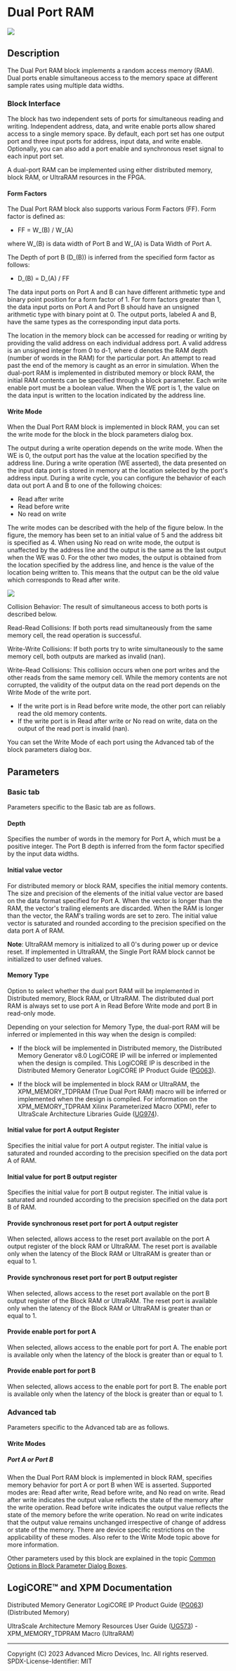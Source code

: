 # Dual Port RAM

![](./Images/block.png)

## Description

The Dual Port RAM block implements a random access memory (RAM).
Dual ports enable simultaneous access to the memory space at different
sample rates using multiple data widths.

### Block Interface

The block has two independent sets of ports for simultaneous reading and
writing. Independent address, data, and write enable ports allow shared
access to a single memory space. By default, each port set has one
output port and three input ports for address, input data, and write
enable. Optionally, you can also add a port enable and synchronous reset
signal to each input port set.

A dual-port RAM can be implemented using either distributed memory,
block RAM, or UltraRAM resources in the FPGA.

#### Form Factors

The Dual Port RAM block also supports various Form Factors (FF). Form
factor is defined as:

* FF = W_(B) / W_(A)

where W_(B) is data width of Port B and W_(A) is Data Width of Port A.

The Depth of port B (D_(B)) is inferred from the specified form factor
as follows:

* D_(B) = D_(A) / FF

The data input ports on Port A and B can have different arithmetic type
and binary point position for a form factor of 1. For form factors
greater than 1, the data input ports on Port A and Port B should have an
unsigned arithmetic type with binary point at 0. The output ports,
labeled A and B, have the same types as the corresponding input data
ports.

The location in the memory block can be accessed for reading or writing
by providing the valid address on each individual address port. A valid
address is an unsigned integer from 0 to d-1, where d denotes the RAM
depth (number of words in the RAM) for the particular port. An attempt
to read past the end of the memory is caught as an error in simulation.
When the dual-port RAM is implemented in distributed memory or block
RAM, the initial RAM contents can be specified through a block
parameter. Each write enable port must be a boolean value. When the WE
port is 1, the value on the data input is written to the location
indicated by the address line.

#### Write Mode

When the Dual Port RAM block is implemented in block RAM, you can set
the write mode for the block in the block parameters dialog box.

The output during a write operation depends on the write mode. When the
WE is 0, the output port has the value at the location specified by the
address line. During a write operation (WE asserted), the data presented
on the input data port is stored in memory at the location selected by
the port's address input. During a write cycle, you can configure the
behavior of each data out port A and B to one of the following choices:

- Read after write
- Read before write
- No read on write

The write modes can be described with the help of the figure below. In
the figure, the memory has been set to an initial value of 5 and the
address bit is specified as 4. When using No read on write mode, the
output is unaffected by the address line and the output is the same as
the last output when the WE was 0. For the other two modes, the output
is obtained from the location specified by the address line, and hence
is the value of the location being written to. This means that the
output can be the old value which corresponds to Read after write.


![](./Images/xhk1538085518671.png)  

Collision Behavior: The result of simultaneous access to both ports is
described below.

Read-Read Collisions: If both ports read simultaneously from the same
memory cell, the read operation is successful.

Write-Write Collisions: If both ports try to write simultaneously to the
same memory cell, both outputs are marked as invalid (nan).

Write-Read Collisions: This collision occurs when one port writes and
the other reads from the same memory cell. While the memory contents are
not corrupted, the validity of the output data on the read port depends
on the Write Mode of the write port.

- If the write port is in Read before write mode, the other port can
  reliably read the old memory contents.
- If the write port is in Read after write or No read on write, data on
  the output of the read port is invalid (nan).

You can set the Write Mode of each port using the Advanced tab of the
block parameters dialog box.

## Parameters

### Basic tab  
Parameters specific to the Basic tab are as follows.

#### Depth  
Specifies the number of words in the memory for Port A, which must be a
positive integer. The Port B depth is inferred from the form factor
specified by the input data widths.

#### Initial value vector  
For distributed memory or block RAM, specifies the initial memory
contents. The size and precision of the elements of the initial value
vector are based on the data format specified for Port A. When the
vector is longer than the RAM, the vector's trailing elements are
discarded. When the RAM is longer than the vector, the RAM's trailing
words are set to zero. The initial value vector is saturated and rounded
according to the precision specified on the data port A of RAM.

**Note**: UltraRAM memory is initialized to all 0's during power up or
device reset. If implemented in UltraRAM, the Single Port RAM block
cannot be initialized to user defined values.

#### Memory Type  
Option to select whether the dual port RAM will be implemented in
Distributed memory, Block RAM, or UltraRAM. The distributed dual port
RAM is always set to use port A in Read Before Write mode and port B in
read-only mode.

Depending on your selection for Memory Type, the dual-port RAM will be
inferred or implemented in this way when the design is compiled:

  - If the block will be implemented in Distributed memory, the
  Distributed Memory Generator v8.0 LogiCORE IP will be inferred or
  implemented when the design is compiled. This LogiCORE IP is described
  in the Distributed Memory Generator LogiCORE IP Product Guide
  ([PG063](https://docs.xilinx.com/access/sources/ud/document?isLatest=true&url=pg063-dist-mem-gen&ft:locale=en-US)).

  - If the block will be implemented in block RAM or UltraRAM, the
  XPM_MEMORY_TDPRAM (True Dual Port RAM) macro will be inferred or
  implemented when the design is compiled. For information on the
  XPM_MEMORY_TDPRAM Xilinx Parameterized Macro (XPM), refer to
  UltraScale Architecture Libraries Guide
  ([UG974](https://docs.xilinx.com/access/sources/dita/map?Doc_Version=2022.2%20English&url=ug974-vivado-ultrascale-libraries)).

#### Initial value for port A output Register  
Specifies the initial value for port A output register. The initial
value is saturated and rounded according to the precision specified on
the data port A of RAM.

#### Initial value for port B output register  
Specifies the initial value for port B output register. The initial
value is saturated and rounded according to the precision specified on
the data port B of RAM.

#### Provide synchronous reset port for port A output register  
When selected, allows access to the reset port available on the port A
output register of the block RAM or UltraRAM. The reset port is
available only when the latency of the Block RAM or UltraRAM is greater
than or equal to 1.

#### Provide synchronous reset port for port B output register  
When selected, allows access to the reset port available on the port B
output register of the Block RAM or UltraRAM. The reset port is
available only when the latency of the Block RAM or UltraRAM is greater
than or equal to 1.

#### Provide enable port for port A  
When selected, allows access to the enable port for port A. The enable
port is available only when the latency of the block is greater than or
equal to 1.

#### Provide enable port for port B  
When selected, allows access to the enable port for port B. The enable
port is available only when the latency of the block is greater than or
equal to 1.

### Advanced tab  
Parameters specific to the Advanced tab are as follows.

#### Write Modes  
##### Port A or Port B  
When the Dual Port RAM block is implemented in block RAM, specifies
memory behavior for port A or port B when WE is asserted. Supported
modes are: Read after write, Read before write, and No read on write.
Read after write indicates the output value reflects the state of the
memory after the write operation. Read before write indicates the output
value reflects the state of the memory before the write operation. No
read on write indicates that the output value remains unchanged
irrespective of change of address or state of the memory. There are
device specific restrictions on the applicability of these modes. Also
refer to the Write Mode topic above for more information.

Other parameters used by this block are explained in the topic [Common
Options in Block Parameter Dialog
Boxes](../../GEN/common-options/README.md).

## LogiCORE™ and XPM Documentation

Distributed Memory Generator LogiCORE IP Product Guide
([PG063](https://docs.xilinx.com/access/sources/ud/document?isLatest=true&url=pg063-dist-mem-gen&ft:locale=en-US))
(Distributed Memory)

UltraScale Architecture Memory Resources User Guide
([UG573](https://www.xilinx.com/cgi-bin/docs/ndoc?t=user_guides;d=ug573-ultrascale-memory-resources.pdf)) -
XPM_MEMORY_TDPRAM Macro (UltraRAM)

--------------
Copyright (C) 2023 Advanced Micro Devices, Inc. All rights reserved.
SPDX-License-Identifier: MIT
